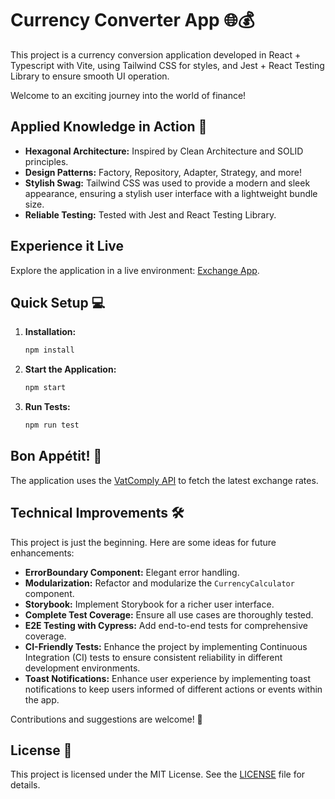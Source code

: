 # Currency Converter App 🌐💰

This project is a currency conversion application developed in React + Typescript with Vite, using Tailwind CSS for styles, and Jest + React Testing Library to ensure smooth UI operation.

Welcome to an exciting journey into the world of finance!

## Applied Knowledge in Action 🚀

- **Hexagonal Architecture:** Inspired by Clean Architecture and SOLID principles.
- **Design Patterns:** Factory, Repository, Adapter, Strategy, and more!
- **Stylish Swag:** Tailwind CSS was used to provide a modern and sleek appearance, ensuring a stylish user interface with a lightweight bundle size.
- **Reliable Testing:** Tested with Jest and React Testing Library.

## Experience it Live

Explore the application in a live environment: [Exchange App](https://exchange-app-mu.vercel.app/).

## Quick Setup 💻

1. **Installation:**

   ```bash
   npm install
   ```

2. **Start the Application:**

   ```bash
   npm start
   ```

3. **Run Tests:**

   ```bash
   npm run test
   ```

## Bon Appétit! 🌮

The application uses the [VatComply API](https://www.vatcomply.com/documentation) to fetch the latest exchange rates.

## Technical Improvements 🛠️

This project is just the beginning. Here are some ideas for future enhancements:

- **ErrorBoundary Component:** Elegant error handling.
- **Modularization:** Refactor and modularize the `CurrencyCalculator` component.
- **Storybook:** Implement Storybook for a richer user interface.
- **Complete Test Coverage:** Ensure all use cases are thoroughly tested.
- **E2E Testing with Cypress:** Add end-to-end tests for comprehensive coverage.
- **CI-Friendly Tests:** Enhance the project by implementing Continuous Integration (CI) tests to ensure consistent reliability in different development environments.
- **Toast Notifications:** Enhance user experience by implementing toast notifications to keep users informed of different actions or events within the app.

Contributions and suggestions are welcome! 🎉

## License 📄

This project is licensed under the MIT License. See the [LICENSE](LICENSE) file for details.
